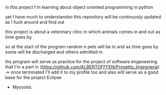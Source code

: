 in this project I'm learning about object oriented programming in python

yet I have much to understandso this repository will be continuosly updated as I fuck around and find out

this project is about a veterinary clinc in which animals comes in and out as time goes by

so at the start of the program random n pets will be in and as time goes by some will be discharged and others admitted in

ths program will serve as practice for the project of software engeneering that I'm a part in
(https://github.com/ALBERTOFFFEN/Progetto_Ingegneria) -> once terminated I'll add it to my profile too
and also will serve as a good base for the project Eclipse

- Myosotis